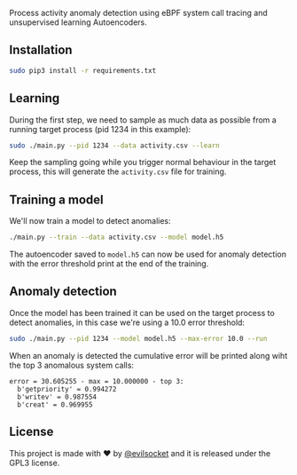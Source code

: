 Process activity anomaly detection using eBPF system call tracing and unsupervised learning Autoencoders.

## Installation

```sh
sudo pip3 install -r requirements.txt
```

## Learning

During the first step, we need to sample as much data as possible from a running target process (pid 1234 in this example):

```sh
sudo ./main.py --pid 1234 --data activity.csv --learn
```

Keep the sampling going while you trigger normal behaviour in the target process, this will generate the `activity.csv` file for training.

## Training a model

We'll now train a model to detect anomalies:

```sh
./main.py --train --data activity.csv --model model.h5
```

The autoencoder saved to `model.h5` can now be used for anomaly detection with the error threshold print at the end of the training.

## Anomaly detection

Once the model has been trained it can be used on the target process to detect anomalies, in this case we're using a 10.0 error threshold:

```sh
sudo ./main.py --pid 1234 --model model.h5 --max-error 10.0 --run
```

When an anomaly is detected the cumulative error will be printed along wiht the top 3 anomalous system calls:

```
error = 30.605255 - max = 10.000000 - top 3:
  b'getpriority' = 0.994272
  b'writev' = 0.987554
  b'creat' = 0.969955
```

## License

This project is made with ♥  by [@evilsocket](https://twitter.com/evilsocket) and it is released under the GPL3 license.
